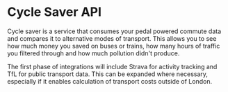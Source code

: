 # Cycle Saver API

Cycle saver is a service that consumes your pedal powered commute data and compares it to alternative modes of transport. 
This allows you to see how much money you saved on buses or trains, how many hours of traffic you filtered through and how much pollution didn't produce.

The first phase of integrations will include Strava for activity tracking and TfL for public transport data. This can be expanded where necessary, 
especially if it enables calculation of transport costs outside of London.
